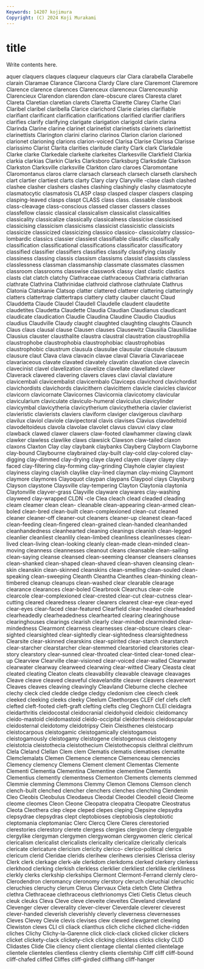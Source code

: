 ```yaml
---
Keywords: 14207 kojimura
Copyright: (C) 2024 Koji Murakami
---
```


# title

Write contents here.



aquer
claquers claques claqueur claqueurs clar Clara clarabella Clarabelle clarain Claramae
Clarance Clarcona Clardy Clare clare Claremont Claremore Clarence clarence clarences
Clarenceux clarenceux Clarenceuxship Clarencieux Clarendon clarendon clare-obscure clares Claresta claret
Clareta Claretian claretian clarets Claretta Clarette Clarey Clarhe Clari Claribel
claribel claribella Clarice clarichord Clarie claries clarifiable clarifiant clarificant clarification
clarifications clarified clarifier clarifiers clarifies clarify clarifying clarigate clarigation clarigold
clarin clarina Clarinda Clarine clarine clarinet clarinetist clarinetists clarinets clarinettist
clarinettists Clarington clarini clarino clarinos Clarion clarion clarioned clarionet clarioning
clarions clarion-voiced Clarisa Clarise Clarissa Clarisse clarissimo Clarist Clarita clarities
claritude clarity Clark clark Clarkdale Clarke clarke Clarkedale clarkeite clarkeites
Clarkesville Clarkfield Clarkia clarkia clarkias Clarkin Clarks Clarksboro Clarksburg Clarksdale
Clarkson Clarkston Clarksville clarksville Clarkton claro claroes Claromontane Claromontanus claros
clarre clarsach clarseach clarsech clarseth clarshech clart clartier clartiest clarts
clarty Clary clary Claryville -clase clash clashed clashee clasher clashers
clashes clashing clashingly clashy clasmatocyte clasmatocytic clasmatosis CLASP clasp clasped
clasper claspers clasping clasping-leaved clasps claspt CLASS class class. classable
classbook class-cleavage class-conscious classed classer classers classes classfellow classic classical
classicalism classicalist classicalities classicality classicalize classically classicalness classicise classicised classicising
classicism classicisms classicist classicistic classicists classicize classicized classicizing classico classico-
classicolatry classico-lombardic classics classier classiest classifiable classific classifically classification classificational
classifications classificator classificatory classified classifier classifiers classifies classify classifying classily
classiness classing classis classism classisms classist classists classless classlessness classman
classmanship classmate classmates classmen classroom classrooms classwise classwork classy clast
clastic clastics clasts clat clatch clatchy Clathraceae clathraceous Clathraria clathrarian
clathrate Clathrina Clathrinidae clathroid clathrose clathrulate Clathrus Clatonia Clatskanie Clatsop
clatter clattered clatterer clattering clatteringly clatters clattertrap clattertraps clattery clatty
clauber claucht Claud Clauddetta Claude Claudel Claudell Claudelle claudent claudetite
claudetites Claudetta Claudette Claudia Claudian Claudianus claudicant claudicate claudication Claudie
Claudina Claudine Claudio Claudius claudius Claudville Claudy claught claughted claughting
claughts Claunch Claus claus clausal clause Clausen clauses Clausewitz Clausilia
Clausiliidae Clausius clauster clausthalite claustra claustral claustration claustrophilia claustrophobe claustrophobia
claustrophobiac claustrophobias claustrophobic claustrum clausula clausulae clausular clausule clausum clausure
claut Clava clava clavacin clavae claval Clavaria Clavariaceae clavariaceous clavate
clavated clavately clavatin clavation clave clavecin clavecinist clavel clavelization clavelize
clavellate clavellated claver Claverack clavered clavering clavers claves clavi clavial
claviature clavicembali clavicembalist clavicembalo Claviceps clavichord clavichordist clavichordists clavichords clavicithern
clavicittern clavicle clavicles clavicor clavicorn clavicornate Clavicornes Clavicornia clavicotomy clavicular
clavicularium claviculate claviculo-humeral claviculus clavicylinder clavicymbal clavicytheria clavicytherium clavicythetheria clavier
clavierist clavieristic clavierists claviers claviform claviger clavigerous claviharp clavilux claviol
claviole clavipectoral clavis clavises Clavius clavodeltoid clavodeltoideus clavola clavolae clavolet
clavus clavuvi clavy claw clawback clawed clawer clawers claw-footed clawhammer
clawing clawk clawker clawless clawlike claws clawsick Clawson claw-tailed claxon
claxons Claxton Clay clay claybank claybanks Clayberg Clayborn Clayborne clay-bound
Claybourne claybrained clay-built clay-cold clay-colored clay-digging clay-dimmed clay-drying claye clayed
clayen clayer clayey clay-faced clay-filtering clay-forming clay-grinding Clayhole clayier clayiest
clayiness claying clayish claylike clay-lined clayman clay-mixing Claymont claymore claymores
Clayoquot claypan claypans Claypool clays Claysburg Clayson claystone Claysville clay-tempering
Clayton Claytonia claytonia Claytonville clayver-grass Clayville clayware claywares clay-washing clayweed
clay-wrapped CLDN -cle Clea cleach clead cleaded cleading cleam cleamer
clean clean- cleanable clean-appearing clean-armed clean-boled clean-bred clean-built clean-complexioned clean-cut
cleaned cleaner cleaner-off cleaner-out cleaners cleaner-up cleanest clean-faced clean-feeding clean-fingered
clean-grained clean-handed cleanhanded cleanhandedness cleanhearted cleaning cleanings cleanish clean-legged cleanlier
cleanliest cleanlily clean-limbed cleanliness cleanlinesses clean-lived clean-living clean-looking cleanly clean-made
clean-minded clean-moving cleanness cleannesses cleanout cleans cleansable clean-sailing clean-saying cleanse
cleansed clean-seeming cleanser cleansers cleanses clean-shanked clean-shaped clean-shaved clean-shaven cleansing
clean-skin cleanskin clean-skinned cleanskins clean-smelling clean-souled clean-speaking clean-sweeping Cleanth Cleantha
Cleanthes clean-thinking clean-timbered cleanup cleanups clean-washed clear clearable clearage clearance
clearances clear-boled Clearbrook Clearchus clear-cole clearcole clear-complexioned clear-crested clear-cut clear-cutness
clear-cutting cleared clearedness clearer clearers clearest clear-eye clear-eyed clear-eyes clear-faced
clear-featured Clearfield clear-headed clearheaded clearheadedly clearheadedness clearhearted clearing clearinghouse clearinghouses
clearings clearish clearly clear-minded clearminded clear-mindedness Clearmont clearness clearnesses clear-obscure
clears clear-sighted clearsighted clear-sightedly clear-sightedness clearsightedness Clearsite clear-skinned clearskins clear-spirited
clear-starch clearstarch clear-starcher clearstarcher clear-stemmed clearstoried clearstories clear-story clearstory clear-sunned
clear-throated clear-tinted clear-toned clear-up Clearview Clearville clear-visioned clear-voiced clear-walled Clearwater
clearwater clearway clearweed clearwing clear-witted Cleary Cleasta cleat cleated cleating
Cleaton cleats cleavability cleavable cleavage cleavages Cleave cleave cleaved cleaveful
cleavelandite cleaver cleavers cleaverwort Cleaves cleaves cleaving cleavingly Cleavland Cleburne
cleche clechee clechy cleck cled cledde cledge cledgy cledonism clee
cleech cleek cleeked cleeking cleeks cleeky Cleelum Cleethorpes CLEF clef
clefs cleft clefted cleft-footed cleft-graft clefting clefts cleg Cleghorn CLEI
cleidagra cleidarthritis cleidocostal cleidocranial cleidohyoid cleidoic cleidomancy cleido-mastoid cleidomastoid cleido-occipital
cleidorrhexis cleidoscapular cleidosternal cleidotomy cleidotripsy Clein Cleisthenes cleistocarp cleistocarpous cleistogamic
cleistogamically cleistogamous cleistogamously cleistogamy cleistogene cleistogenous cleistogeny cleistotcia cleistothecia cleistothecium
Cleistothecopsis cleithral cleithrum Clela Cleland Clellan Clem clem Clematis clematis
clematises clematite Clemclemalats Clemen Clemence clemence Clemenceau clemencies Clemency clemency
Clemens Clement clement Clementas Clemente Clementi Clementia Clementina Clementine clementine
Clementis Clementius clemently clementness Clementon Clements clements clemmed Clemmie clemming
Clemmons Clemmy Clemon Clemons Clemson clench clench-built clenched clencher clenchers
clenches clenching Clendenin Cleo Cleobis Cleobulus Cleodaeus Cleodal Cleodel Cleodell
cleoid Cleome cleome cleomes Cleon Cleone Cleopatra cleopatra Cleopatre Cleostratus
Cleota Cleothera clep clepe cleped clepes cleping Clepsine clepsydra clepsydrae
clepsydras clept cleptobioses cleptobiosis cleptobiotic cleptomania cleptomaniac Clerc Clercq Clere
Cleres clerestoried clerestories clerestory clerete clergess clergies clergion clergy clergyable
clergylike clergyman clergymen clergywoman clergywomen cleric clerical clericalism clericalist clericalists
clericality clericalize clerically clericals clericate clericature clericism clericity clerico- clerico-political
clerics clericum clerid Cleridae clerids clerihew clerihews clerisies Clerissa clerisy
Clerk clerk clerkage clerk-ale clerkdom clerkdoms clerked clerkery clerkess clerkhood
clerking clerkish clerkless clerklier clerkliest clerklike clerkliness clerkly clerks clerkship
clerkships Clermont Clermont-Ferrand clernly clero- Clerodendron cleromancy cleronomy clerstory cleruch
cleruchial cleruchic cleruchies cleruchy clerum Clerus Clervaux Cleta cletch Clete
Clethra clethra Clethraceae clethraceous clethrionomys Cleti Cletis Cletus cleuch cleuk
cleuks Cleva Cleve cleve cleveite cleveites Cleveland cleveland Clevenger clever
cleverality clever-clever Cleverdale cleverer cleverest clever-handed cleverish cleverishly cleverly cleverness
clevernesses Cleves Clevey Clevie clevis clevises clew clewed clewgarnet clewing
Clewiston clews CLI cli cliack clianthus clich cliche cliched cliche-ridden
cliches Clichy Clichy-la-Garenne click click-clack clicked clicker clickers clicket clickety-clack
clickety-click clicking clickless clicks clicky CLID Clidastes Clide Clie cliency
client clientage cliental cliented clientelage clientele clienteles clientless clientry clients
clientship Cliff cliff cliff-bound cliff-chafed cliffed Cliffes cliff-girdled cliffhang cliff-hanger
